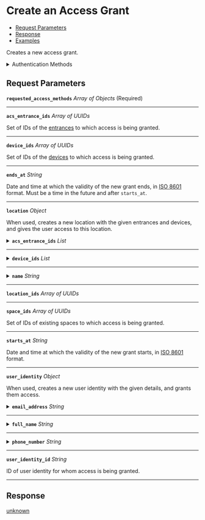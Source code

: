 # Create an Access Grant

- [Request Parameters](./#request-parameters)
- [Response](./#response)
- [Examples](./#examples)

Creates a new access grant.


<details>

<summary>Authentication Methods</summary>

- API key
- Personal access token
  <br>Must also include the `seam-workspace` header in the request.

To learn more, see [Authentication](https://docs.seam.co/latest/api/authentication).
</details>

## Request Parameters

**`requested_access_methods`** *Array* *of Objects* (Required)

---

**`acs_entrance_ids`** *Array* *of UUIDs*

Set of IDs of the [entrances](https://docs.seam.co/latest/api/acs/systems/list) to which access is being granted.

---

**`device_ids`** *Array* *of UUIDs*

Set of IDs of the [devices](https://docs.seam.co/latest/api/devices/list) to which access is being granted.

---

**`ends_at`** *String*

Date and time at which the validity of the new grant ends, in [ISO 8601](https://www.iso.org/iso-8601-date-and-time-format.html) format. Must be a time in the future and after `starts_at`.

---

**`location`** *Object*

When used, creates a new location with the given entrances and devices, and gives the user access to this location.

<details>

<summary><b><code>acs_entrance_ids</code></b> <i>List</i></summary>

{% hint style="warning" %}
**Deprecated**. Use `acs_entrance_ids` at the top level.
{% endhint %}

</details>

---



<details>

<summary><b><code>device_ids</code></b> <i>List</i></summary>

{% hint style="warning" %}
**Deprecated**. Use `device_ids` at the top level.
{% endhint %}

</details>

---



<details>

<summary><b><code>name</code></b> <i>String</i></summary>

Name of the location.

</details>

---


**`location_ids`** *Array* *of UUIDs*

---

**`space_ids`** *Array* *of UUIDs*

Set of IDs of existing spaces to which access is being granted.

---

**`starts_at`** *String*

Date and time at which the validity of the new grant starts, in [ISO 8601](https://www.iso.org/iso-8601-date-and-time-format.html) format.

---

**`user_identity`** *Object*

When used, creates a new user identity with the given details, and grants them access.

<details>

<summary><b><code>email_address</code></b> <i>String</i></summary>

Unique email address for the user identity.

</details>

---



<details>

<summary><b><code>full_name</code></b> <i>String</i></summary>

</details>

---



<details>

<summary><b><code>phone_number</code></b> <i>String</i></summary>

Unique phone number for the user identity in [E.164 format](https://www.itu.int/rec/T-REC-E.164/en) (for example, +15555550100).

</details>

---


**`user_identity_id`** *String*

ID of user identity for whom access is being granted.

---


## Response

[unknown](./)

